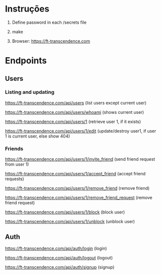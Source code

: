 # Instruções

1.  Define password in each /secrets file

2.  make

3.  Browser: https://ft-transcendence.com

# Endpoints

## Users

### Listing and updating

https://ft-transcendence.com/api/users (list users except current user)

https://ft-transcendence.com/api/users/whoami (shows current user)

https://ft-transcendence.com/api/users/1 (retrieve user 1, if it exists)

https://ft-transcendence.com/api/users/1/edit (update/destroy user1, if user 1 is current user, else show 404)

### Friends

https://ft-transcendence.com/api/users/1/invite_friend (send friend request from user 1)

https://ft-transcendence.com/api/users/1/accept_friend (accept friend requests)

https://ft-transcendence.com/api/users/1/remove_friend (remove friend)

https://ft-transcendence.com/api/users/1/remove_friend_request (remove friend request)

https://ft-transcendence.com/api/users/1/block (block user)

https://ft-transcendence.com/api/users/1/unblock (unblock user)

## Auth

https://ft-transcendence.com/api/auth/login (login)

https://ft-transcendence.com/api/auth/logout (logout)

https://ft-transcendence.com/api/auth/signup (signup)
